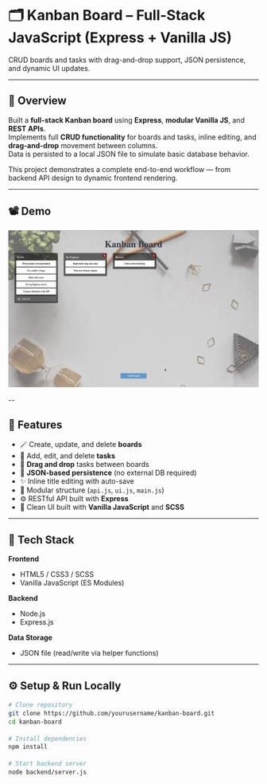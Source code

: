 # 🗂️ Kanban Board – Full-Stack JavaScript (Express + Vanilla JS)

CRUD boards and tasks with drag-and-drop support, JSON persistence, and dynamic UI updates.

---

## 🚀 Overview

Built a **full-stack Kanban board** using **Express**, **modular Vanilla JS**, and **REST APIs**.  
Implements full **CRUD functionality** for boards and tasks, inline editing, and **drag-and-drop** movement between columns.  
Data is persisted to a local JSON file to simulate basic database behavior.

This project demonstrates a complete end-to-end workflow — from backend API design to dynamic frontend rendering.

---

## 📽️ Demo

![Kanban Board Demo](public/images/kanban-demo.gif)

--

## 🧠 Features

- 🪄 Create, update, and delete **boards**
- 📝 Add, edit, and delete **tasks**
- 🔀 **Drag and drop** tasks between boards
- 💾 **JSON-based persistence** (no external DB required)
- ✨ Inline title editing with auto-save
- 🔁 Modular structure (`api.js`, `ui.js`, `main.js`)
- ⚙️ RESTful API built with **Express**
- 🧱 Clean UI built with **Vanilla JavaScript** and **SCSS**

---

## 🧩 Tech Stack

**Frontend**
- HTML5 / CSS3 / SCSS  
- Vanilla JavaScript (ES Modules)

**Backend**
- Node.js  
- Express.js

**Data Storage**
- JSON file (read/write via helper functions)

---

## ⚙️ Setup & Run Locally

```bash
# Clone repository
git clone https://github.com/yourusername/kanban-board.git
cd kanban-board

# Install dependencies
npm install

# Start backend server
node backend/server.js

